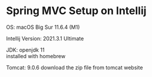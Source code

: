 # Spring MVC Setup on Intellij
OS: macOS Big Sur 11.6.4 (M1)

Intellij Version: 2021.3.1 Ultimate

JDK: openjdk 11  
installed with homebrew

Tomcat: 9.0.6
download the zip file from tomcat website